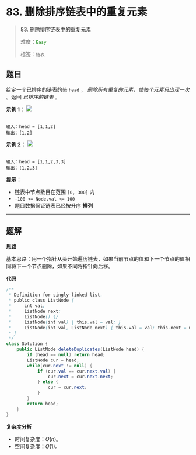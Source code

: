 # 83. 删除排序链表中的重复元素

> [83. 删除排序链表中的重复元素](https://leetcode.cn/problems/remove-duplicates-from-sorted-list/)
>
> 难度：<font color=green>`Easy`</font>
>
> 标签：`链表`

## 题目

给定一个已排序的链表的头 `head` ， *删除所有重复的元素，使每个元素只出现一次* 。返回 *已排序的链表* 。

**示例 1：**
![](https://assets.leetcode.com/uploads/2021/01/04/list1.jpg)

```

输入：head = [1,1,2]
输出：[1,2]
```

**示例 2：**
![](https://assets.leetcode.com/uploads/2021/01/04/list2.jpg)

```

输入：head = [1,1,2,3,3]
输出：[1,2,3]
```

**提示：**

* 链表中节点数目在范围 `[0, 300]` 内
* `-100 <= Node.val <= 100`
* 题目数据保证链表已经按升序 **排列**

--------------------

## 题解

**思路**

基本思路：用一个指针从头开始遍历链表，如果当前节点的值和下一个节点的值相同将下一个节点删除，如果不同将指针向后移。

**代码**

```java
/**
 * Definition for singly-linked list.
 * public class ListNode {
 *     int val;
 *     ListNode next;
 *     ListNode() {}
 *     ListNode(int val) { this.val = val; }
 *     ListNode(int val, ListNode next) { this.val = val; this.next = next; }
 * }
 */
class Solution {
    public ListNode deleteDuplicates(ListNode head) {
        if (head == null) return head;
        ListNode cur = head;
        while(cur.next != null) {
            if (cur.val == cur.next.val) {
                cur.next = cur.next.next;
            } else {
                cur = cur.next;
            }
        }
        return head;
    }
}
```

**复杂度分析**

- 时间复杂度：$O(n)$。
- 空间复杂度：$O(1)$。
